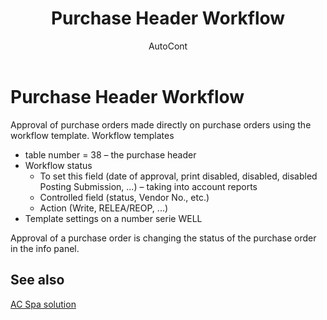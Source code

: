 ﻿---
    title: "Purchase Header Workflow"
    author: AutoCont
    ms.date: 04/30/2018
    ms.topic: article
    ms.prod: dynamics-nav-2017
    ms.contentlocale: en
    ms.lasthandoff: 04/30/2018
---

# Purchase Header Workflow

Approval of purchase orders made directly on purchase orders using the workflow template.
Workflow templates 
-	table number = 38 – the purchase header
-	Workflow status	
	- 	To set this field (date of approval, print disabled, disabled, disabled Posting Submission, ...) – taking into account reports
	- 	Controlled field (status, Vendor No., etc.)
	- 	Action (Write, RELEA/REOP, ...)
-	Template settings on a number serie WELL

Approval of a purchase order is changing the status of the purchase order in the info panel. 



## <a name="see-also"></a>See also
[AC Spa solution](ac-spa-solution.md)